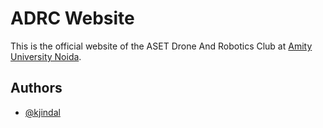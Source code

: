 
# ADRC Website

This is the official website of the ASET Drone And Robotics Club at [Amity University Noida](https://www.amity.edu). 

## Authors

- [@kjindal](https://github.com/kjindal19)

